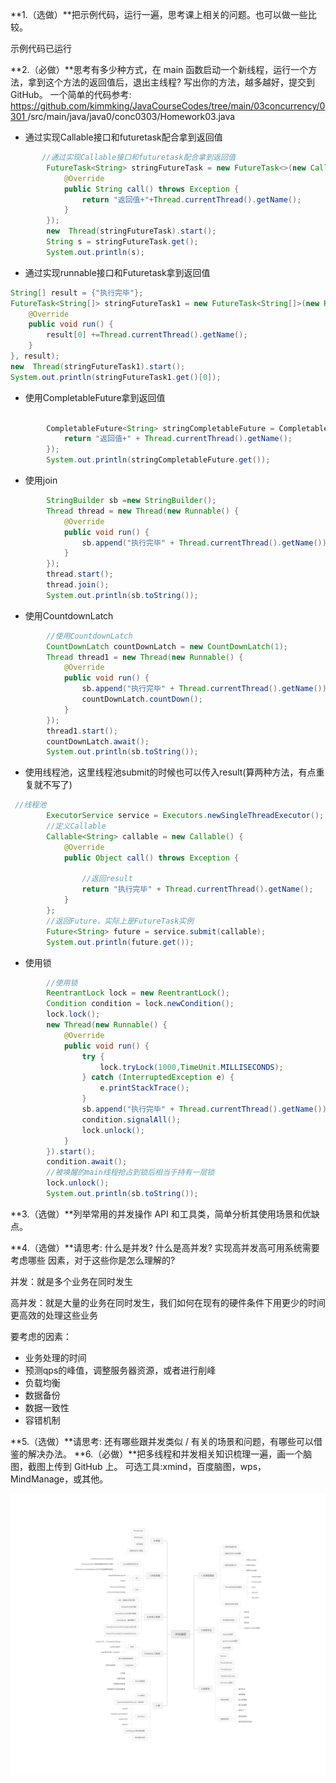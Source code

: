 **1.（选做）**把示例代码，运行一遍，思考课上相关的问题。也可以做一些比较。

示例代码已运行

**2.（必做）**思考有多少种方式，在 main 函数启动一个新线程，运行一个方法，拿到这个方法的返回值后，退出主线程? 写出你的方法，越多越好，提交到 GitHub。
一个简单的代码参考: [ https://github.com/kimmking/JavaCourseCodes/tree/main/03concurrency/0301 ](https://github.com/kimmking/JavaCourseCodes/tree/main/03concurrency/0301)/src/main/java/java0/conc0303/Homework03.java

- 通过实现Callable接口和futuretask配合拿到返回值

``` java
       //通过实现Callable接口和futuretask配合拿到返回值
        FutureTask<String> stringFutureTask = new FutureTask<>(new Callable<String>() {
            @Override
            public String call() throws Exception {
                return "返回值+"+Thread.currentThread().getName();
            }
        });
        new  Thread(stringFutureTask).start();
        String s = stringFutureTask.get();
        System.out.println(s);
```

- 通过实现runnable接口和Futuretask拿到返回值

```java
String[] result = {"执行完毕"};
FutureTask<String[]> stringFutureTask1 = new FutureTask<String[]>(new Runnable() {
    @Override
    public void run() {
        result[0] +=Thread.currentThread().getName();
    }
}, result);
new  Thread(stringFutureTask1).start();
System.out.println(stringFutureTask1.get()[0]);
```

- 使用CompletableFuture拿到返回值

```java

        CompletableFuture<String> stringCompletableFuture = CompletableFuture.supplyAsync(() -> {
            return "返回值+" + Thread.currentThread().getName();
        });
        System.out.println(stringCompletableFuture.get());
```

- 使用join

``` java
        StringBuilder sb =new StringBuilder();
        Thread thread = new Thread(new Runnable() {
            @Override
            public void run() {
                sb.append("执行完毕" + Thread.currentThread().getName());
            }
        });
        thread.start();
        thread.join();
        System.out.println(sb.toString());
```

- 使用CountdownLatch

```java
        //使用CountdownLatch
        CountDownLatch countDownLatch = new CountDownLatch(1);
        Thread thread1 = new Thread(new Runnable() {
            @Override
            public void run() {
                sb.append("执行完毕" + Thread.currentThread().getName());
                countDownLatch.countDown();
            }
        });
        thread1.start();
        countDownLatch.await();
        System.out.println(sb.toString());
```

- 使用线程池，这里线程池submit的时候也可以传入result(算两种方法，有点重复就不写了)

```java
 //线程池
        ExecutorService service = Executors.newSingleThreadExecutor();
        //定义Callable
        Callable<String> callable = new Callable() {
            @Override
            public Object call() throws Exception {

                //返回result
                return "执行完毕" + Thread.currentThread().getName();
            }
        };
        //返回Future，实际上是FutureTask实例
        Future<String> future = service.submit(callable);
        System.out.println(future.get());
```

- 使用锁

```java
        //使用锁
        ReentrantLock lock = new ReentrantLock();
        Condition condition = lock.newCondition();
        lock.lock();
        new Thread(new Runnable() {
            @Override
            public void run() {
                try {
                    lock.tryLock(1000,TimeUnit.MILLISECONDS);
                } catch (InterruptedException e) {
                    e.printStackTrace();
                }
                sb.append("执行完毕" + Thread.currentThread().getName());
                condition.signalAll();
                lock.unlock();
            }
        }).start();
        condition.await();
        //被唤醒的main线程抢占到锁后相当于持有一层锁
        lock.unlock();
        System.out.println(sb.toString());
```

**3.（选做）**列举常用的并发操作 API 和工具类，简单分析其使用场景和优缺点。

**4.（选做）**请思考: 什么是并发? 什么是高并发? 实现高并发高可用系统需要考虑哪些 因素，对于这些你是怎么理解的?

并发：就是多个业务在同时发生

高并发：就是大量的业务在同时发生，我们如何在现有的硬件条件下用更少的时间更高效的处理这些业务

要考虑的因素：

- 业务处理的时间
- 预测qps的峰值，调整服务器资源，或者进行削峰
- 负载均衡
- 数据备份
- 数据一致性
- 容错机制

**5.（选做）**请思考: 还有哪些跟并发类似 / 有关的场景和问题，有哪些可以借鉴的解决办法。
**6.（必做）**把多线程和并发相关知识梳理一遍，画一个脑图，截图上传到 GitHub 上。 可选工具:xmind，百度脑图，wps，MindManage，或其他。

<img src="img/并发编程导图.jpeg" alt="并发编程导图"  />